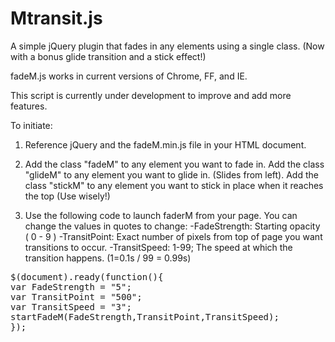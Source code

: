 Mtransit.js
========

A simple jQuery plugin that fades in any elements using a single class.
(Now with a bonus glide transition and a stick effect!)

fadeM.js works in current versions of Chrome, FF, and IE. 

This script is currently under development to improve and add more features.


To initiate:

1. Reference jQuery and the fadeM.min.js file in your HTML document.

2. Add the class "fadeM" to any element you want to fade in. 
   Add the class "glideM" to any element you want to glide in. (Slides from left).
   Add the class "stickM" to any element you want to stick in place when it reaches the top (Use wisely!)

3. Use the following code to launch faderM from your page. You can change the values in quotes to change:
   -FadeStrength: Starting opacity ( 0 - 9 )
   -TransitPoint: Exact number of pixels from top of page you want transitions to occur.
   -TransitSpeed: 1-99; The speed at which the transition happens. (1=0.1s / 99 = 0.99s)

<pre>
$(document).ready(function(){
var FadeStrength = "5";
var TransitPoint = "500";
var TransitSpeed = "3";
startFadeM(FadeStrength,TransitPoint,TransitSpeed);
});
</pre>
